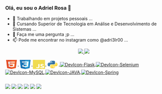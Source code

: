 ### Olá, eu sou o Adriel Rosa 👋

- 🔭 Trabalhando em projetos pessoais ...
- 🌱 Cursando Superior de Tecnologia em Análise e Desenvolvimento de Sistemas ...
- 💬 Faça me uma pergunta ;p ...
- 📫 Pode me encontrar no instagram como @adri3lr00 ...

<div align="center">
  <a href="https://github.com/AdrielRosa2001">
  <img height="180em" src="https://github-readme-stats.vercel.app/api?username=AdrielRosa2001&show_icons=true&theme=dark&include_all_commits=true&count_private=true"/>
  <img height="180em" src="https://github-readme-stats.vercel.app/api/top-langs/?username=AdrielRosa2001&layout=compact&langs_count=7&theme=dark"/>
</div>
<div style="display: inline_block"><br>
  
  <img align="center" alt="Rafa-HTML" height="30" width="40" src="https://raw.githubusercontent.com/devicons/devicon/master/icons/html5/html5-original.svg">
  <img align="center" alt="Rafa-CSS" height="30" width="40" src="https://raw.githubusercontent.com/devicons/devicon/master/icons/css3/css3-original.svg">
  <img align="center" alt="Rafa-Js" height="30" width="40" src="https://raw.githubusercontent.com/devicons/devicon/master/icons/javascript/javascript-plain.svg">
  <img align="center" alt="Rafa-Python" height="30" width="40" src="https://raw.githubusercontent.com/devicons/devicon/master/icons/python/python-original.svg">
  <img align="center" alt="DevIcon-Flask" height="65" width="80" src="https://cdn.jsdelivr.net/gh/devicons/devicon/icons/flask/flask-original-wordmark.svg">
  <img align="center" alt="DevIcon-Selenium" height="30" width="40" src="https://cdn.jsdelivr.net/gh/devicons/devicon/icons/selenium/selenium-original.svg">
  <img align="center" alt="DevIcon-MySQL" height="65" width="80" src="https://cdn.jsdelivr.net/gh/devicons/devicon/icons/mysql/mysql-plain-wordmark.svg">
  <img align="center" alt="DevIcon-JAVA" height="30" width="40" src="https://cdn.jsdelivr.net/gh/devicons/devicon/icons/java/java-original.svg">
  <img align="center" alt="DevIcon-Spring" height="30" width="40" src="https://cdn.jsdelivr.net/gh/devicons/devicon/icons/spring/spring-original.svg">
  
</div>

##

<div> 
  <a href="https://www.linkedin.com/in/adriel-rosa-660431144/" target="_blank"><img src="https://img.shields.io/badge/-LinkedIn-%230077B5?style=for-the-badge&logo=linkedin&logoColor=white" target="_blank"></a>
  <a href = "mailto:adrielrosa.contact@gmail.com"><img src="https://img.shields.io/badge/Gmail-D14836?style=for-the-badge&logo=gmail&logoColor=white" target="_blank"></a> 
  <a href="https://t.me/AdrielPy" target="_blank"><img src="https://img.shields.io/badge/Telegram-2CA5E0?style=for-the-badge&logo=telegram&logoColor=white" target="_blank"></a>
  <a href="https://www.instagram.com/adri3lr00/" target="_blank"><img src="https://img.shields.io/badge/-Instagram-%23E4405F?style=for-the-badge&logo=instagram&logoColor=white" target="_blank"></a>
  <a href="https://www.youtube.com/channel/UCP63cZygvohHDqo4t2157Qw" target="_blank"><img src="https://img.shields.io/badge/YouTube-FF0000?style=for-the-badge&logo=youtube&logoColor=white" target="_blank"></a>
  <a href="https://twitter.com/AdrielRosaDev" target="_blank"><img src="https://img.shields.io/badge/Twitter-1DA1F2?style=for-the-badge&logo=twitter&logoColor=white" target="_blank"></a>
</div>

##
